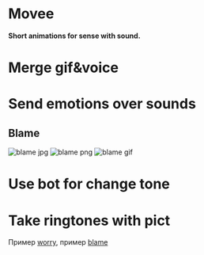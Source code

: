 # Movee
**Short animations for sense with sound.**

  # Merge gif&voice

# Send emotions over sounds
## Blame
  
![blame jpg][3]
![blame png][4]
![blame gif][5]
  
# Use bot for change tone
  
# Take ringtones with pict

  Пример [worry][1], пример [blame][2]

[1]: https://google.ru "Гугл" 
[2]: https://yandex.ru "Яндекс"
[3]: https://ludologer.files.wordpress.com/2017/01/wp_20181111_14_13_53_pro.jpg
[4]: https://ludologer.files.wordpress.com/2018/04/d0bdd0b0d181d0b8d0bbd18cd0bdd18bd0b5-d187d0b5d0bbd0bed0b2d0b5d187d0bad0b8-2.jpg
[5]: https://ludologer.files.wordpress.com/2020/11/blame.gif


